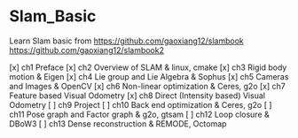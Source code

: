 # Slam_Basic

Learn Slam basic from 
https://github.com/gaoxiang12/slambook
https://github.com/gaoxiang12/slambook2

[x] ch1 Preface 
[x] ch2 Overview of SLAM & linux, cmake 
[x] ch3 Rigid body motion & Eigen 
[x] ch4 Lie group and Lie Algebra & Sophus 
[x] ch5 Cameras and Images & OpenCV 
[x] ch6 Non-linear optimization & Ceres, g2o 
[x] ch7 Feature based Visual Odometry 
[x] ch8 Direct (Intensity based) Visual Odometry 
[ ] ch9 Project 
[ ] ch10 Back end optimization & Ceres, g2o 
[ ] ch11 Pose graph and Factor graph & g2o, gtsam 
[ ] ch12 Loop closure & DBoW3 
[ ] ch13 Dense reconstruction & REMODE, Octomap 

